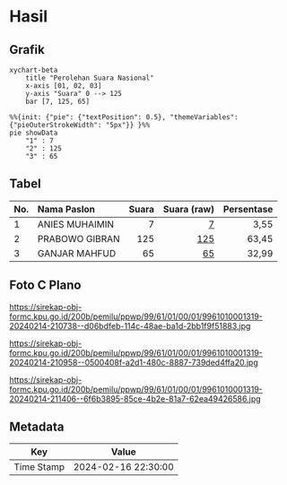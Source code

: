 # Hasil

## Grafik

```mermaid
xychart-beta
    title "Perolehan Suara Nasional"
    x-axis [01, 02, 03]
    y-axis "Suara" 0 --> 125
    bar [7, 125, 65]
```

```mermaid
%%{init: {"pie": {"textPosition": 0.5}, "themeVariables": {"pieOuterStrokeWidth": "5px"}} }%%
pie showData
    "1" : 7
    "2" : 125
    "3" : 65
```

## Tabel

| No. | Nama Paslon    | Suara | Suara (raw) | Persentase |
|:--- |:-------------- | -----:| -----------:| ----------:|
| 1   | ANIES MUHAIMIN | 7     | [7][p-1]    | 3,55       |
| 2   | PRABOWO GIBRAN | 125   | [125][p-2]  | 63,45      |
| 3   | GANJAR MAHFUD  | 65    | [65][p-3]   | 32,99      |


[p-1]: https://github.com/gigit-pemilu/pemilu-2024/blob/main/pilpres/hitung-suara/sub/99-luar-negeri/sub/61-kota-kinabalu-malaysia/sub/01-kota-kinabalu-malaysia/sub/0001-kota-kinabalu-malaysia/sub/319-ksk-308/sub/paslon-1.txt
[p-2]: https://github.com/gigit-pemilu/pemilu-2024/blob/main/pilpres/hitung-suara/sub/99-luar-negeri/sub/61-kota-kinabalu-malaysia/sub/01-kota-kinabalu-malaysia/sub/0001-kota-kinabalu-malaysia/sub/319-ksk-308/sub/paslon-2.txt
[p-3]: https://github.com/gigit-pemilu/pemilu-2024/blob/main/pilpres/hitung-suara/sub/99-luar-negeri/sub/61-kota-kinabalu-malaysia/sub/01-kota-kinabalu-malaysia/sub/0001-kota-kinabalu-malaysia/sub/319-ksk-308/sub/paslon-3.txt

## Foto C Plano

https://sirekap-obj-formc.kpu.go.id/200b/pemilu/ppwp/99/61/01/00/01/9961010001319-20240214-210738--d06bdfeb-114c-48ae-ba1d-2bb1f9f51883.jpg

https://sirekap-obj-formc.kpu.go.id/200b/pemilu/ppwp/99/61/01/00/01/9961010001319-20240214-210958--0500408f-a2d1-480c-8887-739ded4ffa20.jpg

https://sirekap-obj-formc.kpu.go.id/200b/pemilu/ppwp/99/61/01/00/01/9961010001319-20240214-211406--6f6b3895-85ce-4b2e-81a7-62ea49426586.jpg


## Metadata

| Key        | Value               |
| ---------- | ------------------- |
| Time Stamp | 2024-02-16 22:30:00 |



